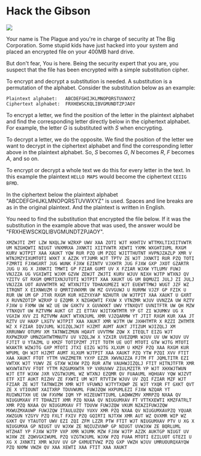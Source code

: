 # Hack the Gibson

![](http://ninjaselection.com/wp-content/uploads/2016/03/Hackers-1995.jpg)

Your name is The Plague and you're in charge of security at The Big
Corporation. Some stupid kids have just hacked into your system and
placed an encrypted file on your 400MB hard drive.

But don't fear, You is here. Being the security expert that you are,
you suspect that the file has been encrypted with a simple
substitution cipher.

To encrypt and decrypt a substitution is needed. A substitution is a
permutation of the alphabet. Consider the substitution below as an
example:

```
Plaintext alphabet:   ABCDEFGHIJKLMNOPQRSTUVWXYZ
Ciphertext alphabet:  FRXHEWSCKQLIBVGMUNDTZPJAOY
```

To encrypt a letter, we find the position of the letter in the
plaintext alphabet and find the corresponding letter directly below in
the ciphertext alphabet. For example, the letter *G* is substituted
with *S* when encrypting.

To decrypt a letter, we do the opposite. We find the position of the
letter we want to decrypt in the ciphertext alphabet and find the
corresponding letter above in the plaintext alphabet. So, *S* becomes
*G*, *N* becomes *R*, *F* becomes *A*, and so on.

To encrypt or decrypt a whole text we do this for every letter in the
text. In this example the plaintext `HELLO MAPS` would become the
ciphertext `CEIIG BFMD`.

In the ciphertext below the plaintext alphabet
"ABCDEFGHIJKLMNOPQRSTUVWXYZ" is used. Spaces and line breaks are as in
the original plaintext. And the plaintext is written in English.

You need to find the substitution that encrypted the file below. If it
was the substitution in the example above that was used, the answer
would be "FRXHEWSCKQLIBVGMUNDTZPJAOY".

```
XMZWJTI ZMT LZW NXQLJW WZRXP UWV XAA ZOTI WJT HXHTIV WTTMXLTIXIITVWTR
UM NZGHQWTI NIUGT VNXMRXA JXNKTI XIITVWTR XEWTI YXMK WXGHTIUML RXGM
KURV WJTPIT XAA XAUKT YQW RUR PZQ UM PZQI WJITTHUTNT HVPNJZAZLP XMR V
WTNJMZYIXUMTOTI WXKT X AZZK YTJUMR WJT TPTV ZE WJT JXNKTI RUR PZQ TOTI
FZMRTI FJXWGXRT JUG WUNK FJXW EZINTV VJXHTR JUG FJXW GXP JXOT GZARTR
JUG U XG X JXNKTI TMWTI GP FZIAR GUMT UV X FZIAR WJXW YTLUMV FUWJ
VNJZZA UG VGXIWTI WJXM GZVW ZEWJT ZWJTI KURV WJUV NIXH WJTP WTXNJ QV
YZITV GT RXGM QMRTIXNJUTOTI WJTPIT XAA XAUKT UG UM BQMUZI JULJ ZI JULJ
VNJZZA UOT AUVWTMTR WZ WTXNJTIV TDHAXUMEZI WJT EUEWTTMWJ WUGT JZF WZ
ITRQNT X EIXNWUZM U QMRTIVWXMR UW MZ GVVGUWJ U RURMW VJZF GP FZIK U
RUR UW UM GP JTXR RXGM KUR HIZYXYAP NZHUTR UW WJTPIT XAA XAUKT U GXRT
X RUVNZOTIP WZRXP U EZQMR X NZGHQWTI FXUW X VTNZMR WJUV UVNZZA UW RZTV
FJXW U FXMW UW WZ UE UW GXKTV X GUVWXKT UWV YTNXQVT UVNITFTR UW QH MZW
YTNXQVT UW RZTVMW AUKT GT ZI ETTAV WJITXWTMTR YP GT ZI WJUMKV UG X
VGXIW XVV ZI RZTVMW AUKT WTXNJUML XMR VJZQARMW YT JTIT RXGM KUR XAA JT
RZTV UV HAXP LXGTV WJTPIT XAA XAUKT XMR WJTM UW JXHHTMTR X RZZI ZHTMTR
WZ X FZIAR IQVJUML WJIZQLJWJT HJZMT AUMT AUKT JTIZUM WJIZQLJ XM
XRRUNWV OTUMV XM TATNWIZMUN HQAVT UVVTMW ZQW X ITEQLT EIZG WJT
RXPWZRXP UMNZGHTWTMNUTV UV VZQLJW X YZXIR UVEZQMR WJUV UV UW WJUV UV
FJTIT U YTAZML U KMZF TOTIPZMT JTIT TOTM UE UOT MTOTI GTW WJTG MTOTI
WXAKTR WZWJTG GXP MTOTI JTXI EIZG WJTG XLXUM U KMZF PZQ XAA RXGM KUR
WPUML QH WJT HJZMT AUMT XLXUM WJTPIT XAA XAUKT PZQ YTW PZQI XVV FTIT
XAA XAUKT FTOT YTTM VHZZMETR YXYP EZZR XWVNJZZA FJTM FT JQMLTITR EZI
VWTXK WJT YUWV ZE GTXW WJXW PZQ RUR ATW VAUHWJIZQLJ FTIT HITNJTFTR XMR
WXVWTATVV FTOT YTTM RZGUMXWTR YP VXRUVWV ZIULMZITR YP WJT XHXWJTWUN
WJT ETF WJXW JXR VZGTWJUML WZ WTXNJ EZQMR QV FUAAUML HQHUAV YQW WJZVT
ETF XIT AUKT RIZHV ZE FXWTI UM WJT RTVTIW WJUV UV ZQI FZIAR MZF WJT
FZIAR ZE WJT TATNWIZM XMR WJT VFUWNJ WJTYTXQWP ZE WJT YXQR FT GXKT QVT
ZE X VTIOUNT XAITXRP TDUVWUML FUWJZQW HXPUMLEZI FJXW NZQAR YT
RUIWNJTXH UE UW FXVMW IQM YP HIZEUWTTIUML LAQWWZMV XMRPZQ NXAA QV
NIUGUMXAV FT TDHAZIT XMR PZQ NXAA QV NIUGUMXAV FT VTTKXEWTI KMZFATRLT
XMR PZQ NXAA QV NIUGUMXAV FT TDUVW FUWJZQW VKUM NZAZIFUWJZQW
MXWUZMXAUWP FUWJZQW ITAULUZQV YUXV XMR PZQ NXAA QV NIUGUMXAVPZQ YQUAR
XWZGUN YZGYV PZQ FXLT FXIV PZQ GQIRTI NJTXW XMR AUT WZ QVXMR WIP WZ
GXKT QV YTAUTOT UWV EZI ZQI ZFM LZZR PTW FTIT WJT NIUGUMXAV PTV U XG X
NIUGUMXA GP NIUGT UV WJXW ZE NQIUZVUWP GP NIUGT UVWJXW ZE BQRLUML
HTZHAT YP FJXW WJTP VXP XMR WJUMK MZW FJXW WJTP AZZK AUKTGP NIUGT UV
WJXW ZE ZQWVGXIWUML PZQ VZGTWJUML WJXW PZQ FUAA MTOTI EZILUOT GTEZI U
XG X JXNKTI XMR WJUV UV GP GXMUETVWZ PZQ GXP VWZH WJUV UMRUOURQXAYQW
PZQ NXMW VWZH QV XAA XEWTI XAA FTIT XAA XAUKT
```
